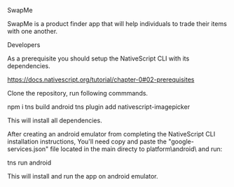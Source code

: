 SwapMe

SwapMe is a product finder app that will help individuals to trade their items with one another.

Developers

As a prerequisite you should setup the NativeScript CLI with its dependencies.

https://docs.nativescript.org/tutorial/chapter-0#02-prerequisites

Clone the repository, run following commmands.

npm i tns build android tns plugin add nativescript-imagepicker

This will install all dependencies.

After creating an android emulator from completing the NativeScript CLI installation instructions, You'll need copy and paste the "google-services.json" file located in the main directy to platform\android\ and run:

tns run android

This will install and run the app on android emulator.
